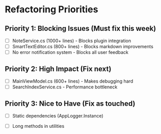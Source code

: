# Refactoring Priorities

## Priority 1: Blocking Issues (Must fix this week)
- [ ] NoteService.cs (1000+ lines) - Blocks plugin integration
- [ ] SmartTextEditor.cs (800+ lines) - Blocks markdown improvements
- [ ] No error notification system - Blocks all user feedback

## Priority 2: High Impact (Fix next)
- [ ] MainViewModel.cs (600+ lines) - Makes debugging hard
- [ ] SearchIndexService.cs - Performance bottleneck

## Priority 3: Nice to Have (Fix as touched)
- [ ] Static dependencies (AppLogger.Instance)
- [ ] Long methods in utilities


